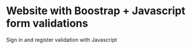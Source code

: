 # Website with Boostrap + Javascript form validations
Sign in and register validation with Javascript
